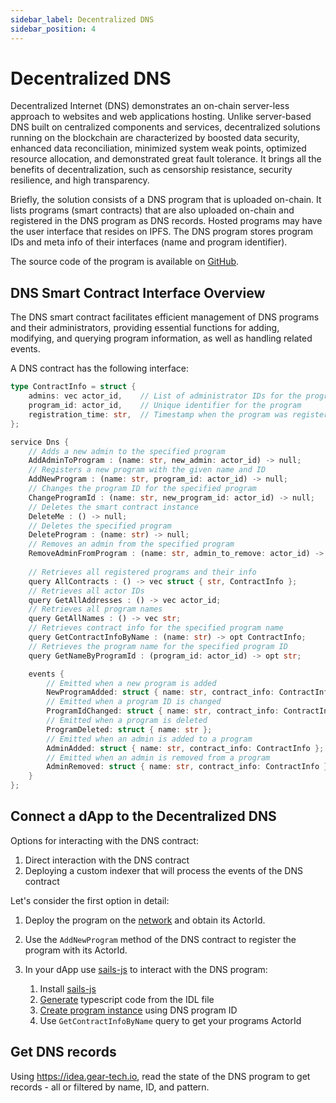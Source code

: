 ```yaml
---
sidebar_label: Decentralized DNS
sidebar_position: 4
---
```


# Decentralized DNS

Decentralized Internet (DNS) demonstrates an on-chain server-less approach to websites and web applications hosting. Unlike server-based DNS built on centralized components and services, decentralized solutions running on the blockchain are characterized by boosted data security, enhanced data reconciliation, minimized system weak points, optimized resource allocation, and demonstrated great fault tolerance. It brings all the benefits of decentralization, such as censorship resistance, security resilience, and high transparency.

Briefly, the solution consists of a DNS program that is uploaded on-chain. It lists programs (smart contracts) that are also uploaded on-chain and registered in the DNS program as DNS records. Hosted programs may have the user interface that resides on IPFS. The DNS program stores program IDs and meta info of their interfaces (name and program identifier).

The source code of the program is available on [GitHub](https://github.com/gear-foundation/dns).

## DNS Smart Contract Interface Overview

The DNS smart contract facilitates efficient management of DNS programs and their administrators, providing essential functions for adding, modifying, and querying program information, as well as handling related events.

A DNS contract has the following interface:

```rust
type ContractInfo = struct {
    admins: vec actor_id,    // List of administrator IDs for the program
    program_id: actor_id,    // Unique identifier for the program
    registration_time: str,  // Timestamp when the program was registered
};

service Dns {
    // Adds a new admin to the specified program
    AddAdminToProgram : (name: str, new_admin: actor_id) -> null;
    // Registers a new program with the given name and ID
    AddNewProgram : (name: str, program_id: actor_id) -> null;
    // Changes the program ID for the specified program    
    ChangeProgramId : (name: str, new_program_id: actor_id) -> null;
    // Deletes the smart contract instance
    DeleteMe : () -> null;
    // Deletes the specified program
    DeleteProgram : (name: str) -> null;
    // Removes an admin from the specified program
    RemoveAdminFromProgram : (name: str, admin_to_remove: actor_id) -> null;
    
    // Retrieves all registered programs and their info
    query AllContracts : () -> vec struct { str, ContractInfo };
    // Retrieves all actor IDs
    query GetAllAddresses : () -> vec actor_id;
    // Retrieves all program names                   
    query GetAllNames : () -> vec str;          
    // Retrieves contract info for the specified program name           
    query GetContractInfoByName : (name: str) -> opt ContractInfo;
    // Retrieves the program name for the specified program ID
    query GetNameByProgramId : (program_id: actor_id) -> opt str;

    events {
        // Emitted when a new program is added
        NewProgramAdded: struct { name: str, contract_info: ContractInfo };
        // Emitted when a program ID is changed
        ProgramIdChanged: struct { name: str, contract_info: ContractInfo };
        // Emitted when a program is deleted
        ProgramDeleted: struct { name: str };          
        // Emitted when an admin is added to a program                     
        AdminAdded: struct { name: str, contract_info: ContractInfo };
        // Emitted when an admin is removed from a program
        AdminRemoved: struct { name: str, contract_info: ContractInfo };
    }
};
```


## Connect a dApp to the Decentralized DNS

Options for interacting with the DNS contract:

1. Direct interaction with the DNS contract
2. Deploying a custom indexer that will process the events of the DNS contract

Let's consider the first option in detail:

1. Deploy the program on the [network](https://idea.gear-tech.io) and obtain its ActorId.

2. Use the `AddNewProgram` method of the DNS contract to register the program with its ActorId.

3. In your dApp use [sails-js](https://github.com/gear-tech/sails/blob/master/js/README.md) to interact with the DNS program:
    1. Install [sails-js](https://github.com/gear-tech/sails/blob/master/js/README.md#installation)
    2. [Generate](https://github.com/gear-tech/sails/blob/master/js/README.md#generate-library-from-idl) typescript code from the IDL file
    3. [Create program instance](https://github.com/gear-tech/sails/blob/master/js/README.md#create-an-instance) using DNS program ID
    4. Use `GetContractInfoByName` query to get your programs ActorId

## Get DNS records

Using https://idea.gear-tech.io, read the state of the DNS program to get records - all or filtered by name, ID, and pattern.
